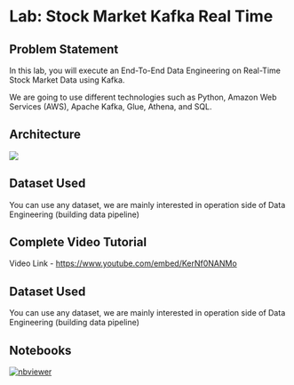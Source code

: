 # Lab: Stock Market Kafka Real Time

## Problem Statement

In this lab, you will execute an End-To-End Data Engineering on Real-Time Stock Market Data using Kafka.

We are going to use different technologies such as Python, Amazon Web Services (AWS), Apache Kafka, Glue, Athena, and SQL.

## Architecture 

![](https://user-images.githubusercontent.com/62965911/214588016-84469272-f498-4a17-afbc-7925d21d3c9d.jpg)

## Dataset Used

You can use any dataset, we are mainly interested in operation side of Data Engineering (building data pipeline) 

## Complete Video Tutorial 

Video Link - https://www.youtube.com/embed/KerNf0NANMo

## Dataset Used

You can use any dataset, we are mainly interested in operation side of Data Engineering (building data pipeline)

## Notebooks

[![nbviewer](https://img.shields.io/badge/jupyter-notebook-informational?logo=jupyter)](https://nbviewer.org/github/sparsh-ai/recohut/blob/main/docs/03-processing/lab-kafka-stock-market)